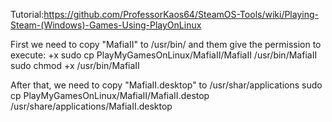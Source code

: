 Tutorial:https://github.com/ProfessorKaos64/SteamOS-Tools/wiki/Playing-Steam-(Windows)-Games-Using-PlayOnLinux

First we need to copy "MafiaII" to /usr/bin/
and them give the permission to execute: +x
	sudo cp PlayMyGamesOnLinux/MafiaII/MafiaII /usr/bin/MafiaII
	sudo chmod +x /usr/bin/MafiaII

After that, we need to copy "MafiaII.desktop" to /usr/shar/applications
	sudo cp PlayMyGamesOnLinux/MafiaII/MafiaII.destop /usr/share/applications/MafiaII.desktop
